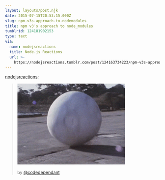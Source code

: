```yaml
---
layout: layouts/post.njk
date: 2015-07-15T20:53:15.000Z
slug: npm-v3s-approach-to-nodemodules
title: npm v3′s approach to node_modules
tumblrid: 124181902153
type: text
via:
  name: nodejsreactions
  title: Node.js Reactions
  url: >-
    https://nodejsreactions.tumblr.com/post/124163734223/npm-v3s-approach-to-nodemodules
---
```

<p><a href="http://nodejsreactions.tumblr.com/post/124163734223/npm-v3-s-approach-to-node-modules" class="tumblr_blog">nodejsreactions</a>:</p>

<blockquote><p data-orig-width="350" data-orig-height="263" class="tmblr-full"><img src="./tumblr_inline_nrbp5rwCYP1s0m7nr_500.gif" data-orig-width="350" data-orig-height="263" alt="image"/></p>
<p>by <a href="https://twitter.com/codedependant">@codedependant</a></p></blockquote>
